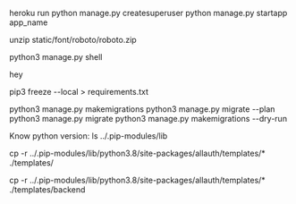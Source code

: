 heroku run python manage.py createsuperuser
python manage.py startapp app_name

unzip static/font/roboto/roboto.zip

python3 manage.py shell

hey

pip3 freeze --local > requirements.txt

python3 manage.py makemigrations
python3 manage.py migrate --plan
python3 manage.py migrate
python3 manage.py makemigrations --dry-run


Know python version:
ls ../.pip-modules/lib


cp -r ../.pip-modules/lib/python3.8/site-packages/allauth/templates/* ./templates/

cp -r ../.pip-modules/lib/python3.8/site-packages/allauth/templates/* ./templates/backend
